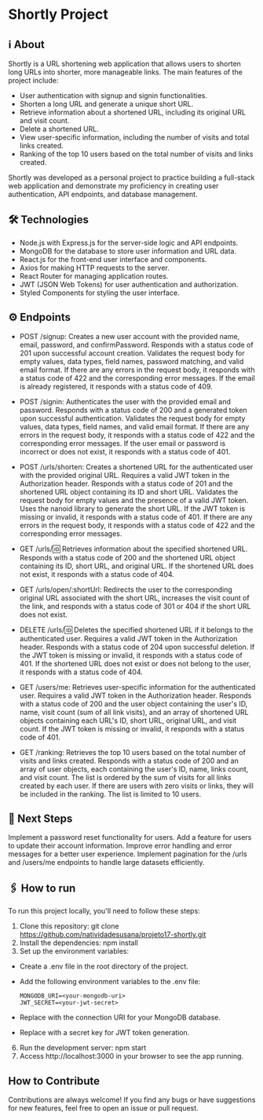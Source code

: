 # Shortly Project

## ℹ️ About
Shortly is a URL shortening web application that allows users to shorten long URLs into shorter, more manageable links. The main features of the project include:

- User authentication with signup and signin functionalities.
- Shorten a long URL and generate a unique short URL.
- Retrieve information about a shortened URL, including its original URL and visit count.
- Delete a shortened URL.
- View user-specific information, including the number of visits and total links created.
- Ranking of the top 10 users based on the total number of visits and links created.
  
Shortly was developed as a personal project to practice building a full-stack web application and demonstrate my proficiency in creating user authentication, API endpoints, and database management.

## 🛠️ Technologies
- Node.js with Express.js for the server-side logic and API endpoints.
- MongoDB for the database to store user information and URL data.
- React.js for the front-end user interface and components.
- Axios for making HTTP requests to the server.
- React Router for managing application routes.
- JWT (JSON Web Tokens) for user authentication and authorization.
- Styled Components for styling the user interface.

## ⚙️ Endpoints
- POST /signup: Creates a new user account with the provided name, email, password, and confirmPassword. Responds with a status code of 201 upon successful account creation. Validates the request body for empty values, data types, field names, password matching, and valid email format. If there are any errors in the request body, it responds with a status code of 422 and the corresponding error messages. If the email is already registered, it responds with a status code of 409.

- POST /signin: Authenticates the user with the provided email and password. Responds with a status code of 200 and a generated token upon successful authentication. Validates the request body for empty values, data types, field names, and valid email format. If there are any errors in the request body, it responds with a status code of 422 and the corresponding error messages. If the user email or password is incorrect or does not exist, it responds with a status code of 401.

- POST /urls/shorten: Creates a shortened URL for the authenticated user with the provided original URL. Requires a valid JWT token in the Authorization header. Responds with a status code of 201 and the shortened URL object containing its ID and short URL. Validates the request body for empty values and the presence of a valid JWT token. Uses the nanoid library to generate the short URL. If the JWT token is missing or invalid, it responds with a status code of 401. If there are any errors in the request body, it responds with a status code of 422 and the corresponding error messages.

- GET /urls/:id: Retrieves information about the specified shortened URL. Responds with a status code of 200 and the shortened URL object containing its ID, short URL, and original URL. If the shortened URL does not exist, it responds with a status code of 404.

- GET /urls/open/:shortUrl: Redirects the user to the corresponding original URL associated with the short URL, increases the visit count of the link, and responds with a status code of 301 or 404 if the short URL does not exist.

- DELETE /urls/:id: Deletes the specified shortened URL if it belongs to the authenticated user. Requires a valid JWT token in the Authorization header. Responds with a status code of 204 upon successful deletion. If the JWT token is missing or invalid, it responds with a status code of 401. If the shortened URL does not exist or does not belong to the user, it responds with a status code of 404.

- GET /users/me: Retrieves user-specific information for the authenticated user. Requires a valid JWT token in the Authorization header. Responds with a status code of 200 and the user object containing the user's ID, name, visit count (sum of all link visits), and an array of shortened URL objects containing each URL's ID, short URL, original URL, and visit count. If the JWT token is missing or invalid, it responds with a status code of 401.

- GET /ranking: Retrieves the top 10 users based on the total number of visits and links created. Responds with a status code of 200 and an array of user objects, each containing the user's ID, name, links count, and visit count. The list is ordered by the sum of visits for all links created by each user. If there are users with zero visits or links, they will be included in the ranking. The list is limited to 10 users.

## 🚀 Next Steps
Implement a password reset functionality for users.
Add a feature for users to update their account information.
Improve error handling and error messages for a better user experience.
Implement pagination for the /urls and /users/me endpoints to handle large datasets efficiently.

## 🖇 How to run
To run this project locally, you'll need to follow these steps:

1. Clone this repository: git clone https://github.com/natividadesusana/projeto17-shortly.git
2. Install the dependencies: npm install
3. Set up the environment variables:
- Create a .env file in the root directory of the project.
- Add the following environment variables to the .env file:

      MONGODB_URI=<your-mongodb-uri>
      JWT_SECRET=<your-jwt-secret>

- Replace <your-mongodb-uri> with the connection URI for your MongoDB database.
- Replace <your-jwt-secret> with a secret key for JWT token generation.
6. Run the development server: npm start
7. Access http://localhost:3000 in your browser to see the app running.

## How to Contribute
Contributions are always welcome! If you find any bugs or have suggestions for new features, feel free to open an issue or pull request.
